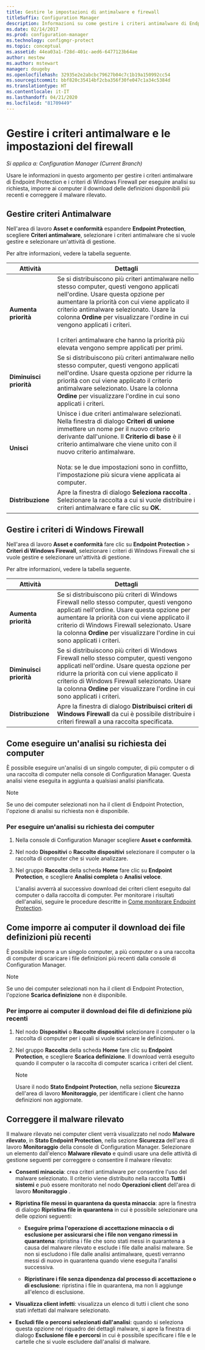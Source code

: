 ```yaml
---
title: Gestire le impostazioni di antimalware e firewall
titleSuffix: Configuration Manager
description: Informazioni su come gestire i criteri antimalware di Endpoint Protection per i criteri di Windows Defender e Windows Firewall in Configuration Manager
ms.date: 02/14/2017
ms.prod: configuration-manager
ms.technology: configmgr-protect
ms.topic: conceptual
ms.assetid: 44ea03a1-f28d-401c-aed6-6477123b64ae
author: mestew
ms.author: mstewart
manager: dougeby
ms.openlocfilehash: 32935e2e2abcbc79627b04c7c1b19a150992cc54
ms.sourcegitcommit: bbf820c35414bf2cba356f30fe047c1a34c5384d
ms.translationtype: HT
ms.contentlocale: it-IT
ms.lasthandoff: 04/21/2020
ms.locfileid: "81709449"
---
```

# <a name="manage-antimalware-policies-and-firewall-settings"></a>Gestire i criteri antimalware e le impostazioni del firewall

*Si applica a: Configuration Manager (Current Branch)*

Usare le informazioni in questo argomento per gestire i criteri antimalware di Endpoint Protection e i criteri di Windows Firewall per eseguire analisi su richiesta, imporre ai computer il download delle definizioni disponibili più recenti e correggere il malware rilevato.  


## <a name="manage-antimalware-policies"></a>Gestire criteri Antimalware  
 Nell'area di lavoro **Asset e conformità** espandere **Endpoint Protection**, scegliere **Criteri antimalware**, selezionare i criteri antimalware che si vuole gestire e selezionare un'attività di gestione.  

 Per altre informazioni, vedere la tabella seguente.  

|Attività|Dettagli|  
|----------|-------------|  
|**Aumenta priorità**|Se si distribuiscono più criteri antimalware nello stesso computer, questi vengono applicati nell'ordine. Usare questa opzione per aumentare la priorità con cui viene applicato il criterio antimalware selezionato. Usare la colonna **Ordine** per visualizzare l'ordine in cui vengono applicati i criteri.<br /><br /> I criteri antimalware che hanno la priorità più elevata vengono sempre applicati per primi.|  
|**Diminuisci priorità**|Se si distribuiscono più criteri antimalware nello stesso computer, questi vengono applicati nell'ordine. Usare questa opzione per ridurre la priorità con cui viene applicato il criterio antimalware selezionato. Usare la colonna **Ordine** per visualizzare l'ordine in cui sono applicati i criteri.|  
|**Unisci**|Unisce i due criteri antimalware selezionati. Nella finestra di dialogo **Criteri di unione** immettere un nome per il nuovo criterio derivante dall'unione. Il **Criterio di base** è il criterio antimalware che viene unito con il nuovo criterio antimalware.<br /><br /> Nota: se le due impostazioni sono in conflitto, l'impostazione più sicura viene applicata ai computer.|  
|**Distribuzione**|Apre la finestra di dialogo **Seleziona raccolta** . Selezionare la raccolta a cui si vuole distribuire i criteri antimalware e fare clic su **OK**.|  

## <a name="manage-windows-firewall-policies"></a>Gestire i criteri di Windows Firewall  
 Nell'area di lavoro **Asset e conformità** fare clic su **Endpoint Protection** > **Criteri di Windows Firewall**, selezionare i criteri di Windows Firewall che si vuole gestire e selezionare un'attività di gestione.  

 Per altre informazioni, vedere la tabella seguente.  

|Attività|Dettagli|  
|----------|-------------|  
|**Aumenta priorità**|Se si distribuiscono più criteri di Windows Firewall nello stesso computer, questi vengono applicati nell'ordine. Usare questa opzione per aumentare la priorità con cui viene applicato il criterio di Windows Firewall selezionato. Usare la colonna **Ordine** per visualizzare l'ordine in cui sono applicati i criteri.|  
|**Diminuisci priorità**|Se si distribuiscono più criteri di Windows Firewall nello stesso computer, questi vengono applicati nell'ordine. Usare questa opzione per ridurre la priorità con cui viene applicato il criterio di Windows Firewall selezionato. Usare la colonna **Ordine** per visualizzare l'ordine in cui sono applicati i criteri.|  
|**Distribuzione**|Apre la finestra di dialogo **Distribuisci criteri di Windows Firewall** da cui è possibile distribuire i criteri firewall a una raccolta specificata.|  

## <a name="how-to-perform-an-on-demand-scan-of-computers"></a>Come eseguire un'analisi su richiesta dei computer  
 È possibile eseguire un'analisi di un singolo computer, di più computer o di una raccolta di computer nella console di Configuration Manager. Questa analisi viene eseguita in aggiunta a qualsiasi analisi pianificata.

> [!NOTE]  
>  Se uno dei computer selezionati non ha il client di Endpoint Protection, l'opzione di analisi su richiesta non è disponibile.  

### <a name="to-perform-an-on-demand-scan-of-computers"></a>Per eseguire un'analisi su richiesta dei computer  

1. Nella console di Configuration Manager scegliere **Asset e conformità**.  

2. Nel nodo **Dispositivi** o **Raccolte dispositivi** selezionare il computer o la raccolta di computer che si vuole analizzare.  

3. Nel gruppo **Raccolta** della scheda **Home** fare clic su **Endpoint Protection**, e scegliere **Analisi completa** o **Analisi veloce**.  

   L'analisi avverrà al successivo download dei criteri client eseguito dal computer o dalla raccolta di computer. Per monitorare i risultati dell'analisi, seguire le procedure descritte in [Come monitorare Endpoint Protection](../../protect/deploy-use/monitor-endpoint-protection.md).  

## <a name="how-to-force-computers-to-download-the-latest-definition-files"></a>Come imporre ai computer il download dei file definizioni più recenti  
 È possibile imporre a un singolo computer, a più computer o a una raccolta di computer di scaricare i file definizioni più recenti dalla console di Configuration Manager.  

> [!NOTE]  
>  Se uno dei computer selezionati non ha il client di Endpoint Protection, l'opzione **Scarica definizione** non è disponibile.  

### <a name="to-force-computers-to-download-the-latest-definition-files"></a>Per imporre ai computer il download dei file di definizione più recenti  

1.  Nel nodo **Dispositivi** o **Raccolte dispositivi** selezionare il computer o la raccolta di computer per i quali si vuole scaricare le definizioni.  

2.  Nel gruppo **Raccolta** della scheda **Home** fare clic su **Endpoint Protection**, e scegliere **Scarica definizione**. Il download verrà eseguito quando il computer o la raccolta di computer scarica i criteri del client.  

    > [!NOTE]  
    >  Usare il nodo **Stato Endpoint Protection**, nella sezione **Sicurezza** dell'area di lavoro **Monitoraggio**, per identificare i client che hanno definizioni non aggiornate.  

## <a name="remediate-detected-malware"></a>Correggere il malware rilevato  
 Il malware rilevato nei computer client verrà visualizzato nel nodo **Malware rilevato**, in **Stato Endpoint Protection**, nella sezione **Sicurezza** dell'area di lavoro **Monitoraggio** della console di Configuration Manager. Selezionare un elemento dall'elenco **Malware rilevato** e quindi usare una delle attività di gestione seguenti per correggere o consentire il malware rilevato:  

-   **Consenti minaccia**: crea criteri antimalware per consentire l'uso del malware selezionato. Il criterio viene distribuito nella raccolta **Tutti i sistemi** e può essere monitorato nel nodo **Operazioni client** dell'area di lavoro **Monitoraggio** .  

-   **Ripristina file messi in quarantena da questa minaccia**: apre la finestra di dialogo **Ripristina file in quarantena** in cui è possibile selezionare una delle opzioni seguenti:  

    -   **Eseguire prima l'operazione di accettazione minaccia o di esclusione per assicurarsi che i file non vengano rimessi in quarantena**: ripristina i file che sono stati messi in quarantena a causa del malware rilevato e esclude i file dalle analisi malware. Se non si escludono i file dalle analisi antimalware, questi verranno messi di nuovo in quarantena quando viene eseguita l'analisi successiva.  

    -   **Ripristinare i file senza dipendenza dal processo di accettazione o di esclusione**: ripristina i file in quarantena, ma non li aggiunge all'elenco di esclusione.  

-   **Visualizza client infetti**: visualizza un elenco di tutti i client che sono stati infettati dal malware selezionato.  

-   **Escludi file o percorsi selezionati dall'analisi**: quando si seleziona questa opzione nel riquadro dei dettagli malware, si apre la finestra di dialogo **Esclusione file e percorsi** in cui è possibile specificare i file e le cartelle che si vuole escludere dall'analisi di malware.
